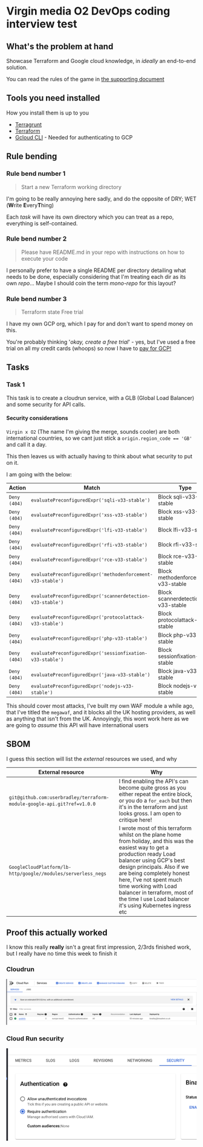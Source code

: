 # Virgin media O2 DevOps coding interview test

## What's the problem at hand

Showcase Terraform and Google cloud knowledge, in _ideally_ an end-to-end solution.

You can read the rules of the game in [the supporting document](test.md)

## Tools you need installed

How you install them is up to you

* [Terragrunt](https://github.com/warrensbox/tgswitch)
* [Terraform](https://tfswitch.warrensbox.com/Install/)
* [Gcloud CLI](https://cloud.google.com/sdk/docs/install) - Needed for authenticating to GCP


## Rule bending

### Rule bend number 1

> Start a new Terraform working directory

I'm going to be really annoying here sadly, and do the opposite of DRY; WET (**W**rite **E**very**T**hing)

Each _task_ will have its own directory which you can treat as a repo, everything is self-contained.

### Rule bend number 2

> Please have README.md in your repo with instructions on how to execute your code

I personally prefer to have a single README per directory detailing what needs to be done, especially considering that I'm
treating each dir as its own _repo_... Maybe I should coin the term _mono-repo_ for this layout?

### Rule bend number 3

> Terraform state
> Free trial

I have my own GCP org, which I pay for and don't want to spend money on this.

You're probably thinking '_okay, create a free trial_' - yes, but I've used a free trial on all my credit cards (whoops)
so now I have to [pay for GCP!](https://console.cloud.google.com/artifacts/docker/breadnet-container-store/europe-west2/public/gcs-web-server?project=breadnet-container-store)


## Tasks

### Task 1

This task is to create a cloudrun service, with a GLB (Global Load Balancer) and some security for API calls.

#### Security considerations

`Virgin x O2` (The name I'm giving the merge, sounds cooler) are both international countries, so we cant just stick a `origin.region_code == 'GB'` and call it a day.

This then leaves us with actually having to think about what security to put on it.

I am going with the below:


| Action       | Match                                                       | Type                               |
|--------------|-------------------------------------------------------------|------------------------------------|
| `Deny (404)` | `evaluatePreconfiguredExpr('sqli-v33-stable')`              | Block sqli-v33-stable              |
| `Deny (404)` | `evaluatePreconfiguredExpr('xss-v33-stable')`               | Block xss-v33-stable               |
| `Deny (404)` | `evaluatePreconfiguredExpr('lfi-v33-stable')`               | Block lfi-v33-stable               |
| `Deny (404)` | `evaluatePreconfiguredExpr('rfi-v33-stable')`               | Block rfi-v33-stable               |
| `Deny (404)` | `evaluatePreconfiguredExpr('rce-v33-stable')`               | Block rce-v33-stable               |
| `Deny (404)` | `evaluatePreconfiguredExpr('methodenforcement-v33-stable')` | Block methodenforcement-v33-stable |
| `Deny (404)` | `evaluatePreconfiguredExpr('scannerdetection-v33-stable')`  | Block scannerdetection-v33-stable  |
| `Deny (404)` | `evaluatePreconfiguredExpr('protocolattack-v33-stable')`    | Block protocolattack-v33-stable    |
| `Deny (404)` | `evaluatePreconfiguredExpr('php-v33-stable')`               | Block php-v33-stable               |
| `Deny (404)` | `evaluatePreconfiguredExpr('sessionfixation-v33-stable')`   | Block sessionfixation-v33-stable   |
| `Deny (404)` | `evaluatePreconfiguredExpr('java-v33-stable')`              | Block java-v33-stable              |
| `Deny (404)` | `evaluatePreconfiguredExpr('nodejs-v33-stable')`            | Block nodejs-v33-stable            |

This should cover most attacks, I've built my own WAF module a while ago, that I've titled the `megawaf`, and it blocks all the
UK hosting providers, as well as anything that isn't from the UK. Annoyingly, this wont work here as we are going to _assume_ this API will have
international users

## SBOM

I guess this section will list the _external_ resources we used, and why

| External resource                                                       | Why                                                                                                                                                                                                                                                                                                                                                                  |
|-------------------------------------------------------------------------|----------------------------------------------------------------------------------------------------------------------------------------------------------------------------------------------------------------------------------------------------------------------------------------------------------------------------------------------------------------------|
| `git@github.com:userbradley/terraform-module-google-api.git?ref=v1.0.0` | I find enabling the API's can become quite gross as you either repeat the entire block, or you do a `for_each` but then it's in the terraform and just looks gross. I am open to critique here!                                                                                                                                                                      |
| `GoogleCloudPlatform/lb-http/google//modules/serverless_negs`           | I wrote most of this terraform whilst on the plane home from holiday, and this was the easiest way to get a production ready Load balancer using GCP's best design principals. Also if we are being completely honest here, I've not spent much time working with Load balancer in terraform, most of the time I use Load balancer it's using Kubernetes ingress etc |

## Proof this actually worked

I know this really **really** isn't a great first impression, 2/3rds finished work, but I really have no time this week to finish it

### Cloudrun

![](assets/cloud-run.png)

### Cloud Run security

![](assets/cloud-run-security.png)
